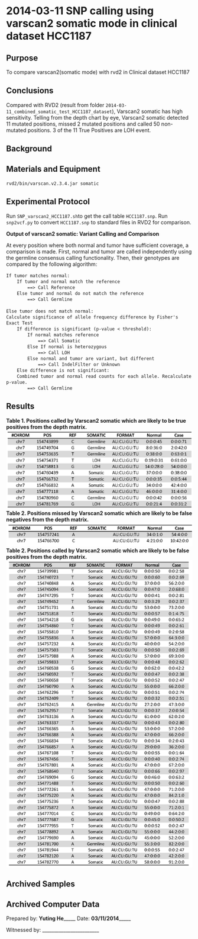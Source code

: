 2014-03-11 SNP calling using varscan2 somatic mode in clinical dataset HCC1187
==============================

Purpose
------------
To compare varscan2(somatic mode) with rvd2 in Clinical dataset HCC1187

Conclusions
-----------------
Compared with RVD2 (result from folder `2014-03-11_combined_somatic_test_HCC1187_dataset`), Varscan2 somatic has high sensitivity. Telling from the depth chart by eye, Varscan2 somatic detected 11 mutated positions, missed 2 mutated positions and called 50 non-mutated positions. 3 of the 11 True Positives are LOH event.


Background
----------------

Materials and Equipment
------------------------------
`rvd2/bin/varscan.v2.3.4.jar somatic`


Experimental Protocol
---------------------------
Run `SNP_varscan2_HCC1187.sh`to get the call table `HCC1187.snp`. Run `snp2vcf.py` to convert `HCC1187.snp` to standard files in RVD2 for comparison.

**Output of varscan2 somatic: Variant Calling and Comparison**

At every position where both normal and tumor have sufficient coverage, a comparison is made. First, normal and tumor are called independently using the germline consensus calling functionality. Then, their genotypes are compared by the following algorithm: 

    If tumor matches normal: 
        If tumor and normal match the reference 
            ==> Call Reference 
        Else tumor and normal do not match the reference 
            ==> Call Germline 

    Else tumor does not match normal: 
    Calculate significance of allele frequency difference by Fisher's Exact Test 
        If difference is significant (p-value < threshold):
            If normal matches reference
                ==> Call Somatic
            Else If normal is heterozygous
                ==> Call LOH
            Else normal and tumor are variant, but different
                ==> Call IndelFilter or Unknown
        Else difference is not significant:
        Combined tumor and normal read counts for each allele. Recalculate p-value.
            ==> Call Germline 


Results
-----------
**Table 1. Positions called by Varscan2 somatic which are likely to be true positives from the depth matrix.**
![](HCC1187_varscan_true_positives.png)
**Table 2. Positions missed by Varscan2 somatic which are likely to be false negatives from the depth matrix.**
![](HCC1187_varscan_false_negatives.png)
**Table 2. Positions called by Varscan2 somatic which are likely to be false positives from the depth matrix.**
![](HCC1187_varscan_false_positives.png)

Archived Samples
-------------------------

Archived Computer Data
------------------------------


Prepared by: ______Yuting He___________     Date: ________03/11/2014_____________


Witnessed by: ________________________
